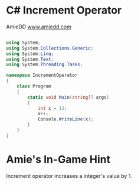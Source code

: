 # C# Increment Operator

AmieDD www.amiedd.com

```C# runnable

using System;
using System.Collections.Generic;
using System.Linq;
using System.Text;
using System.Threading.Tasks;

namespace IncrementOperator
{
    class Program
    {
        static void Main(string[] args)
        {
            int x = 12;
            x++;
            Console.WriteLine(x);
        }
    }
}
```

# Amie's In-Game Hint

Increment operator increases a integer's value by 1.
